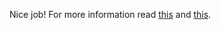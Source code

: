 Nice job! For more information read [this](https://web3js.readthedocs.io/en/v1.2.9/web3-eth.html?highlight=getStorageAt#getstorageat) and [this](https://medium.com/loom-network/ethereum-solidity-memory-vs-storage-how-to-initialize-an-array-inside-a-struct-184baf6aa2eb).
